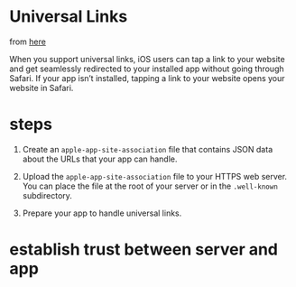 # Universal Links

from [here](https://developer.apple.com/library/content/documentation/General/Conceptual/AppSearch/UniversalLinks.html)

When you support universal links, iOS users can tap a link to your website and get seamlessly redirected to your installed app without going through Safari. If your app isn’t installed, tapping a link to your website opens your website in Safari.

# steps
1. Create an `apple-app-site-association` file that contains JSON data about the URLs that your app can handle.

2. Upload the `apple-app-site-association` file to your HTTPS web server. You can place the file at the root of your server or in the `.well-known` subdirectory.

3. Prepare your app to handle universal links.

# establish trust between server and app
